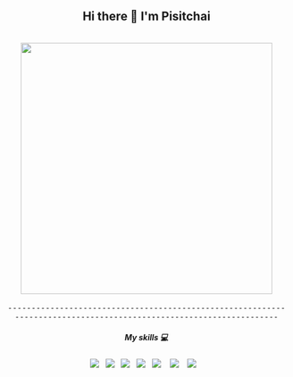 <h2 align='center'> Hi there 👋 I'm Pisitchai </h2>
<p align="center">
  <br><img src="https://i.pinimg.com/originals/70/80/4f/70804f7e25b11f29db904f2fa7b4cd9d.gif" width="450px"><br><br>
  <samp>-------------------------------------------------------------------------------------------------------------------</samp>
  <br>
  
</p>
<h5 align='center'> My skills 💻</h5>
<p align='center'>  
  <img src="https://img.shields.io/badge/html5%20-%23e34f26.svg?&style=for-the-badge&logo=html5&logoColor=white" />&nbsp;&nbsp;
  <img src="https://img.shields.io/badge/css3%20-%231572B6.svg?&style=for-the-badge&logo=css3&logoColor=white" />&nbsp;&nbsp;
  <img src="https://img.shields.io/badge/bootstrap%20-%230769ad.svg?&style=for-the-badge&logo=bootstrap&logoColor=white" />&nbsp;&nbsp;
  <img src="https://img.shields.io/badge/javascript%20-%23F7DF1E.svg?&style=for-the-badge&logo=javascript&logoColor=white" />&nbsp;&nbsp;
  <img  src="https://img.shields.io/badge/react%20-%2361DAFB.svg?&style=for-the-badge&logo=react&logoColor=white" />&nbsp;&nbsp;&nbsp;
  <img  src="https://img.shields.io/badge/php%20-%231572B6.svg?&style=for-the-badge&logo=php&logoColor=white" />&nbsp;&nbsp;&nbsp;
  <img  src="https://img.shields.io/badge/laravel%20-%23c21325.svg?&style=for-the-badge&logo=laravel&logoColor=white" />&nbsp;&nbsp;&nbsp;
</p>
<!--
**Commondev73/Commondev73** is a ✨ _special_ ✨ repository because its `README.md` (this file) appears on your GitHub profile.

Here are some ideas to get you started:

- 🔭 I’m currently working on ...
- 🌱 I’m currently learning ...
- 👯 I’m looking to collaborate on ...
- 🤔 I’m looking for help with ...
- 💬 Ask me about ...
- 📫 How to reach me: ...
- 😄 Pronouns: ...
- ⚡ Fun fact: ...
-->

